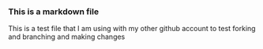 ### This is a markdown file

This is a test file that I am using with my other github account to test
forking and branching and making changes
